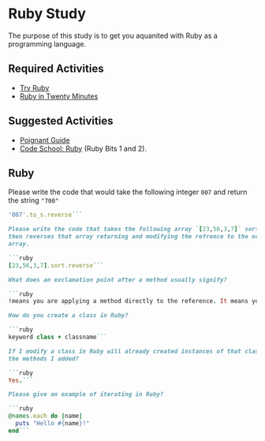 # Ruby Study

The purpose of this study is to get you aquanited with Ruby as a programming
language.

## Required Activities

-   [Try Ruby](http://tryruby.org/)
-   [Ruby in Twenty Minutes](https://www.ruby-lang.org/en/documentation/quickstart/)

## Suggested Activities

-   [Poignant Guide](http://poignant.guide/)
-   [Code School: Ruby](https://www.codeschool.com/learn/ruby) (Ruby Bits 1 and 2).

## Ruby

Please write the code that would take the following integer `007` and return the
string `"700"`

```ruby
'007'.to_s.reverse```

Please write the code that takes the following array `[23,56,3,7]` sorts it
then reverses that array returning and modifying the refrence to the original
array.

```ruby
[23,56,3,7].sort.reverse```

What does an exclamation point after a method usually signify?

```ruby
!means you are applying a method directly to the reference. It means you are not making a copy of the reference but modding it directly.```

How do you create a class in Ruby?

```ruby
keyword class + classname```

If I modify a class in Ruby will already created instances of that class have
the methods I added?

```ruby
Yes.```

Please give an example of iterating in Ruby?

```ruby
@names.each do |name|
  puts "Hello #{name}!"
end```
